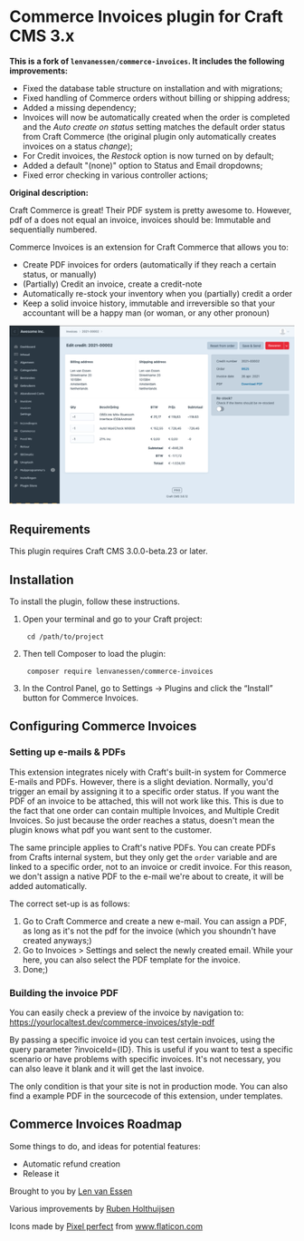 # Commerce Invoices plugin for Craft CMS 3.x

__This is a fork of `lenvanessen/commerce-invoices`. It includes the following improvements:__

* Fixed the database table structure on installation and with migrations;
* Fixed handling of Commerce orders without billing or shipping address;
* Added a missing dependency;
* Invoices will now be automatically created when the order is completed and the _Auto create on status_ setting matches the default order status from Craft Commerce (the original plugin only automatically creates invoices on a status _change_);
* For Credit invoices, the _Restock_ option is now turned on by default;
* Added a default "(none)" option to Status and Email dropdowns;
* Fixed error checking in various controller actions;

__Original description:__

Craft Commerce is great! Their PDF system is pretty awesome to. However, pdf of a does not equal an invoice, invoices should be: Immutable and sequentially numbered.

Commerce Invoices is an extension for Craft Commerce that allows you to:
- Create PDF invoices for orders (automatically if they reach a certain status, or manually)
- (Partially) Credit an invoice, create a credit-note
- Automatically re-stock your inventory when you (partially) credit a order
- Keep a solid invoice history, immutable and irreversible so that your accountant will be a happy man (or woman, or any other pronoun)


![Screenshot](resources/img/screenshot.png)

## Requirements

This plugin requires Craft CMS 3.0.0-beta.23 or later.

## Installation

To install the plugin, follow these instructions.

1. Open your terminal and go to your Craft project:

        cd /path/to/project

2. Then tell Composer to load the plugin:

        composer require lenvanessen/commerce-invoices

3. In the Control Panel, go to Settings → Plugins and click the “Install” button for Commerce Invoices.

## Configuring Commerce Invoices

### Setting up e-mails & PDFs
This extension integrates nicely with Craft's built-in system for Commerce E-mails and PDFs.
However, there is a slight deviation. Normally, you'd trigger an email by assigning it to a specific order status. If you want the PDF of an invoice to be attached, this will not work like this.
This is due to the fact that one order can contain multiple Invoices, and Multiple Credit Invoices. So just because the order reaches a status, doesn't mean the plugin knows what pdf you want sent to the customer.

The same principle applies to Craft's native PDFs. You can create PDFs from Crafts internal system, but they only get the `order` variable and are linked to a specific order, not to an invoice or credit invoice. For this reason, we don't assign a native PDF to the e-mail we're about to create, it will be added automatically.

The correct set-up is as follows:
1. Go to Craft Commerce and create a new e-mail. You can assign a PDF, as long as it's not the pdf for the invoice (which you shoundn't have created anyways;)
2. Go to Invoices > Settings and select the newly created email. While your here, you can also select the PDF template for the invoice.
3. Done;)

### Building the invoice PDF
You can easily check a preview of the invoice by navigation to:
https://yourlocaltest.dev/commerce-invoices/style-pdf

By passing a specific invoice id you can test certain invoices, using the query parameter ?invoiceId={ID}. This is useful if you want to test a specific scenario or have problems with specific invoices. It's not necessary, you can also leave it blank and it will get the last invoice.

The only condition is that your site is not in production mode. You can also find a example PDF in the sourcecode of this extension, under templates.

## Commerce Invoices Roadmap

Some things to do, and ideas for potential features:

* Automatic refund creation
* Release it

Brought to you by [Len van Essen](https://wndr.digital)

Various improvements by [Ruben Holthuijsen](https://www.webburo-spring.nl)

<div>Icons made by <a href="https://www.flaticon.com/authors/pixel-perfect" title="Pixel perfect">Pixel perfect</a> from <a href="https://www.flaticon.com/" title="Flaticon">www.flaticon.com</a></div>

